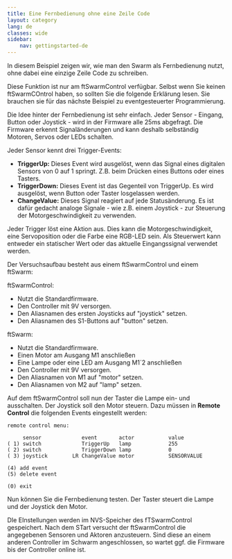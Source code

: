 ```yaml
---
title: Eine Fernbedienung ohne eine Zeile Code 
layout: category
lang: de
classes: wide
sidebar:
    nav: gettingstarted-de
---
```

In diesem Beispiel zeigen wir, wie man den Swarm als Fernbedienung nutzt, ohne dabei eine einzige Zeile Code zu schreiben.

Diese Funktion ist nur am ftSwarmControl verfügbar. Selbst wenn Sie keinen ftSwarmCOntrol haben, so sollten Sie die folgende Erklärung lesen. Sie brauchen sie für das nächste Beispiel zu eventgesteuerter Programmierung.

Die Idee hinter der Fernbedienung ist sehr einfach. Jeder Sensor - Eingang, Button oder Joystick - wird in der Firmware alle 25ms abgefragt. Die Firmware erkennt Signaländerungen und kann deshalb selbständig Motoren, Servos oder LEDs schalten.

Jeder Sensor kennt drei Trigger-Events:
- **TriggerUp:** Dieses Event wird ausgelöst, wenn das Signal eines digitalen Sensors von 0 auf 1 springt. Z.B. beim Drücken eines Buttons oder eines Tasters.
- **TriggerDown:** Dieses Event ist das Gegenteil von TriggerUp. Es wird ausgelöst, wenn Button oder Taster losgelassen werden.
- **ChangeValue:** Dieses Signal reagiert auf jede Statusänderung. Es ist dafür gedacht analoge Signale - wie z.B. einem Joystick - zur Steuerung der Motorgeschwindigkeit zu verwenden.

Jeder Trigger löst eine Aktion aus. Dies kann die Motorgeschwindigkeit, eine Servoposition oder die Farbe eine RGB-LED sein. Als Steuerwert kann entweder ein statischer Wert oder das aktuelle Eingangssignal verwendet werden.

Der Versuchsaufbau besteht aus einem ftSwarmControl und einem ftSwarm:

ftSwarmControl:
- Nutzt die Standardfirmware.
- Den Controller mit 9V versorgen.
- Den Aliasnamen des ersten Joysticks auf "joystick" setzen. 
- Den Aliasnamen des S1-Buttons auf "button" setzen. 

ftSwarm:
- Nutzt die Standardfirmware.
- Einen Motor am Ausgang M1 anschließen
- Eine Lampe oder eine LED am Ausgang M1´2 anschließen
- Den Controller mit 9V versorgen.
- Den Aliasnamen von M1 auf "motor" setzen. 
- Den Aliasnamen von M2 auf "lamp" setzen. 

Auf dem ftSwarmControl soll nun der Taster die Lampe ein- und ausschalten. Der Joystick soll den Motor steuern. Dazu müssen in **Remote Control** die folgenden Events eingestellt werden:

```
remote control menu:

     sensor             event       actor           value
( 1) switch             TriggerUp   lamp            255
( 2) switch             TriggerDown lamp            0
( 3) joystick        LR ChangeValue motor           SENSORVALUE

(4) add event
(5) delete event

(0) exit
```

Nun können Sie die Fernbedienung testen. Der Taster steuert die Lampe und der Joystick den Motor.

DIe EInstellungen werden im NVS-Speicher des fTSwarmControl gespeichert. Nach dem STart versucht der ftSwarmControl die angegebenen Sensoren und Aktoren anzusteuern. Sind diese an einem anderen Controller im Schwarm angeschlossen, so wartet ggf. die Firmware bis der Controller online ist.